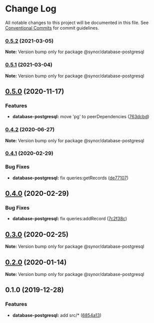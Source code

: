 # Change Log

All notable changes to this project will be documented in this file.
See [Conventional Commits](https://conventionalcommits.org) for commit guidelines.

### [0.5.2](https://github.com/Synor/synor/compare/@synor/database-postgresql@0.5.1...@synor/database-postgresql@0.5.2) (2021-03-05)

**Note:** Version bump only for package @synor/database-postgresql





### [0.5.1](https://github.com/Synor/synor/compare/@synor/database-postgresql@0.5.0...@synor/database-postgresql@0.5.1) (2021-03-04)

**Note:** Version bump only for package @synor/database-postgresql





## [0.5.0](https://github.com/Synor/synor/compare/@synor/database-postgresql@0.4.2...@synor/database-postgresql@0.5.0) (2020-11-17)


### Features

* **database-postgresql:** move 'pg' to peerDependencies ([763dcbd](https://github.com/Synor/synor/commit/763dcbd8cf3bd303c4f3cdf4e7c22eec56ee75ec))



### [0.4.2](https://github.com/Synor/synor/compare/@synor/database-postgresql@0.4.1...@synor/database-postgresql@0.4.2) (2020-06-27)

**Note:** Version bump only for package @synor/database-postgresql





### [0.4.1](https://github.com/Synor/synor/compare/@synor/database-postgresql@0.4.0...@synor/database-postgresql@0.4.1) (2020-02-29)


### Bug Fixes

* **database-postgresql:** fix queries:getRecords ([de77107](https://github.com/Synor/synor/commit/de77107c64495271fd1a8a8f51463ee0a6d5d2ea))



## [0.4.0](https://github.com/Synor/synor/compare/@synor/database-postgresql@0.3.0...@synor/database-postgresql@0.4.0) (2020-02-29)


### Bug Fixes

* **database-postgresql:** fix queries:addRecord ([7c2f38c](https://github.com/Synor/synor/commit/7c2f38cff12d87cc69aba08b1f969e0186216982))



## [0.3.0](https://github.com/Synor/synor/compare/@synor/database-postgresql@0.2.0...@synor/database-postgresql@0.3.0) (2020-02-25)

**Note:** Version bump only for package @synor/database-postgresql





## [0.2.0](https://github.com/Synor/synor/compare/@synor/database-postgresql@0.1.0...@synor/database-postgresql@0.2.0) (2020-01-14)

**Note:** Version bump only for package @synor/database-postgresql





## 0.1.0 (2019-12-28)


### Features

* **database-postgresql:** add src/* ([6854a13](https://github.com/Synor/synor/commit/6854a13917a853b1f696447b00b33e416ffdf76e))
